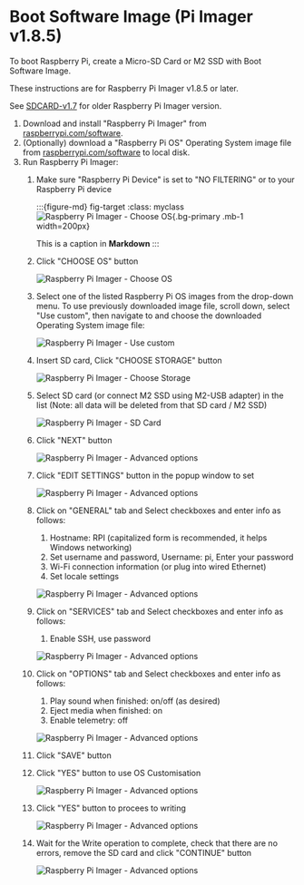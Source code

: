 # Boot Software Image (Pi Imager v1.8.5)

To boot Raspberry Pi, create a Micro-SD Card or M2 SSD with Boot Software Image.

These instructions are for Raspberry Pi Imager v1.8.5 or later.

See [SDCARD-v1.7](./SDCARD-v1.7.md) for older Raspberry Pi Imager version.

  1. Download and install "Raspberry Pi Imager" from [raspberrypi.com/software](https://www.raspberrypi.com/software).
  2. (Optionally) download a "Raspberry Pi OS" Operating System image file from [raspberrypi.com/software](https://www.raspberrypi.com/software) to local disk.
  3. Run Raspberry Pi Imager:
     1. Make sure "Raspberry Pi Device" is set to "NO FILTERING" or to your Raspberry Pi device

        :::{figure-md} fig-target
        :class: myclass
        ![Raspberry Pi Imager - Choose OS](./_static/pictures/imager-0.annotated.png){.bg-primary .mb-1 width=200px}

        This is a caption in **Markdown**
        :::

     2. Click "CHOOSE OS" button

        ![Raspberry Pi Imager - Choose OS](./_static/pictures/imager-1.annotated.png)

     3. Select one of the listed Raspberry Pi OS images from the drop-down menu. To use previously downloaded image file, scroll down, select "Use custom", then navigate to and choose the downloaded Operating System image file:

        ![Raspberry Pi Imager - Use custom](./_static/pictures/imager-3.annotated.png)

     4. Insert SD card, Click "CHOOSE STORAGE" button

        ![Raspberry Pi Imager - Choose Storage](./_static/pictures/imager-4.annotated.png)

     5. Select SD card (or connect M2 SSD using M2-USB adapter) in the list (Note: all data will be deleted from that SD card / M2 SSD)

        ![Raspberry Pi Imager - SD Card](./_static/pictures/imager-5.annotated.png)

     6. Click "NEXT" button

        ![Raspberry Pi Imager - Advanced options](./_static/pictures/imager-6.annotated.png)

     7. Click "EDIT SETTINGS" button in the popup window to set

        ![Raspberry Pi Imager - Advanced options](./_static/pictures/imager-7.annotated1.png)

     8. Click on "GENERAL" tab and Select checkboxes and enter info as follows:
        1. Hostname: RPI (capitalized form is recommended, it helps Windows networking)
        2. Set username and password, Username: pi, Enter your password
        3. Wi-Fi connection information (or plug into wired Ethernet)
        4. Set locale settings

        ![Raspberry Pi Imager - Advanced options](./_static/pictures/imager-7.customizations1.png)

     9. Click on "SERVICES" tab and Select checkboxes and enter info as follows:
        1. Enable SSH, use password

        ![Raspberry Pi Imager - Advanced options](./_static/pictures/imager-7.customizations2.png)

     10. Click on "OPTIONS" tab and Select checkboxes and enter info as follows:
         1. Play sound when finished: on/off (as desired)
         2. Eject media when finished: on
         3. Enable telemetry: off

         ![Raspberry Pi Imager - Advanced options](./_static/pictures/imager-7.customizations3.png)

     11. Click "SAVE" button
     12. Click "YES" button to use OS Customisation

         ![Raspberry Pi Imager - Advanced options](./_static/pictures/imager-7.annotated2.png)

     13. Click "YES" button to procees to writing

         ![Raspberry Pi Imager - Advanced options](./_static/pictures/imager-8.annotated.png)

     14. Wait for the Write operation to complete, check that there are no errors, remove the SD card and click "CONTINUE" button

         ![Raspberry Pi Imager - Advanced options](./_static/pictures/imager-9.annotated.png)
